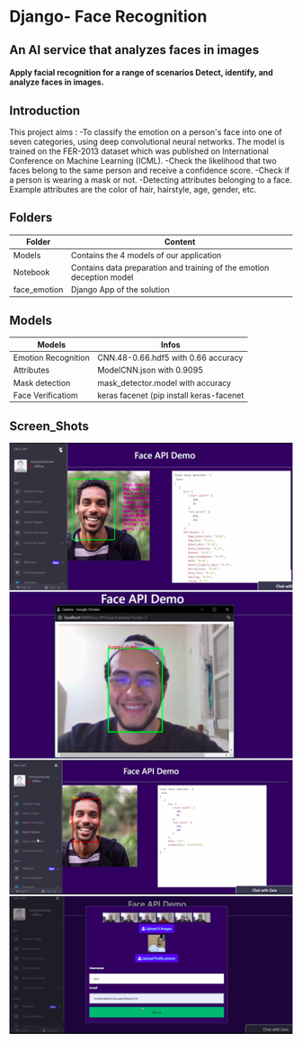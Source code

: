 # Django- Face Recognition
## An AI service that analyzes faces in images
#### Apply facial recognition for a range of scenarios Detect, identify, and analyze faces in images. 


## Introduction
This project aims :
-To classify the emotion on a person's face into one of seven categories, using deep convolutional neural networks. The model is trained on the FER-2013 dataset which was published on International Conference on Machine Learning (ICML).
-Check the likelihood that two faces belong to the same person and receive a confidence score.
-Check if a person is wearing a mask or not.
-Detecting attributes belonging to a face. Example attributes are the color of hair, hairstyle, age, gender, etc.

## Folders

| Folder | Content |
| ------ | ------ |
| Models | Contains the 4 models of our application  |
| Notebook |Contains data preparation and training of the emotion deception model |
| face_emotion | Django App of the solution |

## Models

| Models | Infos |
| ------ | ------ |
| Emotion Recognition | CNN.48-0.66.hdf5 with 0.66 accuracy  |
| Attributes |  ModelCNN.json with 0.9095 |
| Mask detection | mask_detector.model with accuracy |
| Face Verificatiom | keras facenet (pip install keras-facenet |


## Screen_Shots

![alt text](https://github.com/khalil-bagbag/Face_Verification/blob/main/Screen_Shots/Attributes.png)
![alt text](https://github.com/khalil-bagbag/Face_Verification/blob/main/Screen_Shots/Screenshot%20from%202021-05-23%2012-19-04.png)
![alt text](https://github.com/khalil-bagbag/Face_Verification/blob/main/Screen_Shots/Mask.png)
![alt text](https://github.com/khalil-bagbag/Face_Verification/blob/main/Screen_Shots/Autha.png)
